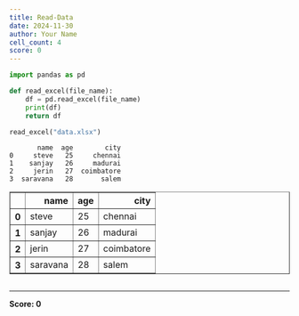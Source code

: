 ```yaml
---
title: Read-Data
date: 2024-11-30
author: Your Name
cell_count: 4
score: 0
---
```


```python
import pandas as pd
```


```python
def read_excel(file_name):
    df = pd.read_excel(file_name)
    print(df)
    return df
```


```python
read_excel("data.xlsx")
```

           name  age        city
    0     steve   25     chennai
    1    sanjay   26     madurai
    2     jerin   27  coimbatore
    3  saravana   28       salem





<div>
<style scoped>
    .dataframe tbody tr th:only-of-type {
        vertical-align: middle;
    }

    .dataframe tbody tr th {
        vertical-align: top;
    }

    .dataframe thead th {
        text-align: right;
    }
</style>
<table border="1" class="dataframe">
  <thead>
    <tr style="text-align: right;">
      <th></th>
      <th>name</th>
      <th>age</th>
      <th>city</th>
    </tr>
  </thead>
  <tbody>
    <tr>
      <th>0</th>
      <td>steve</td>
      <td>25</td>
      <td>chennai</td>
    </tr>
    <tr>
      <th>1</th>
      <td>sanjay</td>
      <td>26</td>
      <td>madurai</td>
    </tr>
    <tr>
      <th>2</th>
      <td>jerin</td>
      <td>27</td>
      <td>coimbatore</td>
    </tr>
    <tr>
      <th>3</th>
      <td>saravana</td>
      <td>28</td>
      <td>salem</td>
    </tr>
  </tbody>
</table>
</div>




```python

```


---
**Score: 0**
